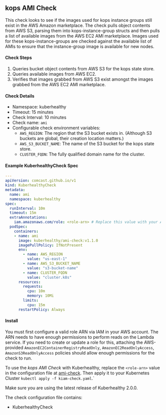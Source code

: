 ## kops AMI Check

This check looks to see if the images used for kops instance groups still exist in the AWS Amazon marketplace. The check
pulls object contents from AWS S3, parsing them into kops-instance-group structs and then pulls a list of available
images from the AWS EC2 AMI marketplace. Images used for these kops-instance-groups are checked against the available
list of AMIs to ensure that the instance-group image is available for new nodes.

#### Check Steps

1.  Queries bucket object contents from AWS S3 for the kops state store.
2.  Queries available images from AWS EC2.
3.  Verifies that images grabbed from AWS S3 exist amongst the images grabbed from the AWS EC2 AMI marketplace.

#### Check Details

- Namespace: kuberhealthy
- Timeout: 15 minutes
- Check Interval: 10 minutes
- Check name: `ami`
- Configurable check environment variables:
  - `AWS_REGION`: The region that the S3 bucket exists in. (Although S3 buckets are global, their creation location matters.)
  - `AWS_S3_BUCKET_NAME`: The name of the S3 bucket for the kops state store.
  - `CLUSTER_FQDN`: The fully qualified domain name for the cluster.

#### Example KuberhealthyCheck Spec

```yaml
---
apiVersion: comcast.github.io/v1
kind: KuberhealthyCheck
metadata:
  name: ami
  namespace: kuberhealthy
spec:
  runInterval: 10m
  timeout: 15m
  extraAnnotations:
    iam.amazonaws.com/role: <role-arn> # Replace this value with your ARN
  podSpec:
    containers:
    - name: ami
      image: kuberhealthy/ami-check:v1.1.0
      imagePullPolicy: IfNotPresent
      env:
        - name: AWS_REGION
          value: "us-east-1"
        - name: AWS_S3_BUCKET_NAME
          value: "s3-bucket-name"
        - name: CLUSTER_FQDN
          value: "cluster.k8s"
      resources:
        requests:
          cpu: 10m
          memory: 10Mi
        limits:
          cpu: 15m
      restartPolicy: Always

```

#### Install

You must first configure a valid role ARN via IAM in your AWS account. The ARN needs to have enough permissions to perform reads on the Lambda service. If you need to create or update a role for this, attaching the AWS-provided `AmazonEC2ContainerRegistryReadOnly`, `AmazonEC2ReadOnlyAccess`, `AmazonS3ReadOnlyAccess` policies should allow enough permissions for the check to run.

To use the *kops AMI Check* with Kuberhealthy, replace the `<role-arn>` value in the configuration file at [ami-check](ami-check.yaml). Then apply it to your Kubernetes Cluster `kubectl apply -f kiam-check.yaml`.`

Make sure you are using the latest release of Kuberhealthy 2.0.0.

The check configuration file contains:
- KuberhealthyCheck
